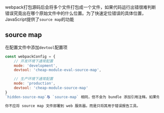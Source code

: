 webpack打包源码后会将多个文件打包成一个文件，如果代码运行出错很难判断错误究竟出在哪个原始文件中的什么位置。为了快速定位错误的具体位置，JavaScript提供了`source map`的功能
## source map
在配置文件中添加`devtool`配置项
```js
const webpackConfig = {
    // 开发环境下通常配置
    mode: 'development',
    devtool: 'cheap-module-eval-source-map',

    // 生产环境下通常配置
    mode: 'production',
    devtool: 'cheap-module-source-map'
}
`hidden-source-map`与 `source-map` 相同，但不会为 bundle 添加引用注释。如果你只想 source map 映射那些源自错误报告的错误堆栈跟踪信息，但不想为浏览器开发工具暴露你的 source map，这个选项会很有用。

你不应将 source map 文件部署到 web 服务器。而是只将其用于错误报告工具。